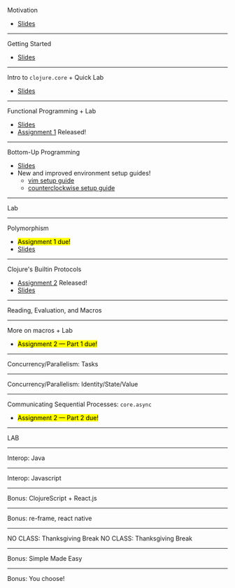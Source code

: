 Motivation
- [Slides](/lectures?n=1)

---

Getting Started
- [Slides](/lectures?n=2)

---

Intro to `clojure.core` + Quick Lab
- [Slides](/lectures?n=3)

---

Functional Programming + Lab
- [Slides](/lectures?n=4)
- [Assignment 1](#/assignments/pset1) Released!

---

Bottom-Up Programming
- [Slides](/lectures?n=5)
- New and improved environment setup guides!
  - [vim setup guide](#/doc/fireplace)
  - [counterclockwise setup guide](#/doc/counterclockwise)

---

Lab

---

Polymorphism
- <mark>Assignment 1 due!</mark>
- [Slides](/lectures?n=7)

---

Clojure's Builtin Protocols
- [Assignment 2](#/assignments/pset1) Released!
- [Slides](/lectures?n=8)

---

Reading, Evaluation, and Macros

---

More on macros + Lab
- <mark>Assignment 2 &mdash; Part 1 due!</mark>

---

Concurrency/Parallelism: Tasks

---

Concurrency/Parallelism: Identity/State/Value

---

Communicating Sequential Processes: `core.async`
- <mark>Assignment 2 &mdash; Part 2 due!</mark>

---

LAB

---

Interop: Java

---

Interop: Javascript

---

Bonus: ClojureScript + React.js

---

Bonus: re-frame, react native

---

NO CLASS: Thanksgiving Break
NO CLASS: Thanksgiving Break

---

Bonus: Simple Made Easy

---

Bonus: You choose!
